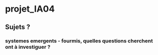 # projet_IA04

## Sujets ? 

### systemes emergents - fourmis, quelles questions cherchent ont à investiguer ?   
